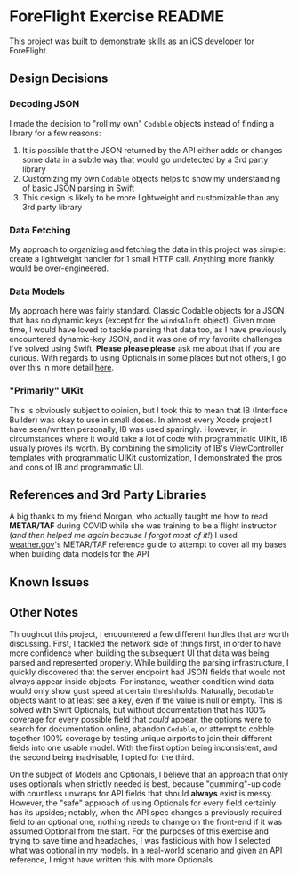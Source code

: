 # ForeFlight Exercise README
This project was built to demonstrate skills as an iOS developer for ForeFlight.

## Design Decisions
### Decoding JSON
I made the decision to "roll my own" `Codable` objects instead of finding a library for a few reasons:
1. It is possible that the JSON returned by the API either adds or changes some data in a subtle way that would go undetected by a 3rd party library
1. Customizing my own `Codable` objects helps to show my understanding of basic JSON parsing in Swift
1. This design is likely to be more lightweight and customizable than any 3rd party library

### Data Fetching
My approach to organizing and fetching the data in this project was simple: create a lightweight handler for 1 small HTTP call. Anything more frankly would be over-engineered.

### Data Models
My approach here was fairly standard. Classic Codable objects for a JSON that has no dynamic keys (except for the `windsAloft` object). Given more time, I would have loved to tackle parsing that data too, as I have previously encountered dynamic-key JSON, and it was one of my favorite challenges I've solved using Swift. **Please please please** ask me about that if you are curious.
With regards to using Optionals in some places but not others, I go over this in more detail [here](#other-notes).

### "Primarily" UIKit
This is obviously subject to opinion, but I took this to mean that IB (Interface Builder) was okay to use in small doses. In almost every Xcode project I have seen/written personally, IB was used sparingly. However, in circumstances where it would take a lot of code with programmatic UIKit, IB usually proves its worth. By combining the simplicity of IB's ViewController templates with programmatic UIKit customization, I demonstrated the pros and cons of IB and programmatic UI.

## References and 3rd Party Libraries
A big thanks to my friend Morgan, who actually taught me how to read **METAR/TAF** during COVID while she was training to be a flight instructor (*and then helped me again because I forgot most of it!*)
I used [weather.gov](https://www.weather.gov/media/wrh/mesowest/metar_decode_key.pdf)'s METAR/TAF reference guide to attempt to cover all my bases when building data models for the API

## Known Issues

## Other Notes
Throughout this project, I encountered a few different hurdles that are worth discussing. First, I tackled the network side of things first, in order to have more confidence when building the subsequent UI that data was being parsed and represented properly. While building the parsing infrastructure, I quickly discovered that the server endpoint had JSON fields that would not always appear inside objects. For instance, weather condition wind data would only show gust speed at certain threshholds. Naturally, `Decodable` objects want to at least see a key, even if the value is null or empty. This is solved with Swift Optionals, but without documentation that has 100% coverage for every possible field that *could* appear, the options were to search for documentation online, abandon `Codable`, or attempt to cobble together 100% coverage by testing unique airports to join their different fields into one usable model. With the first option being inconsistent, and the second being inadvisable, I opted for the third. 

On the subject of Models and Optionals, I believe that an approach that only uses optionals when strictly needed is best, because "gumming"-up code with countless unwraps for API fields that should **always** exist is messy. However, the "safe" approach of using Optionals for every field certainly has its upsides; notably, when the API spec changes a previously required field to an optional one, nothing needs to change on the front-end if it was assumed Optional from the start. For the purposes of this exercise and trying to save time and headaches, I was fastidious with how I selected what was optional in my models. In a real-world scenario and given an API reference, I might have written this with more Optionals.
